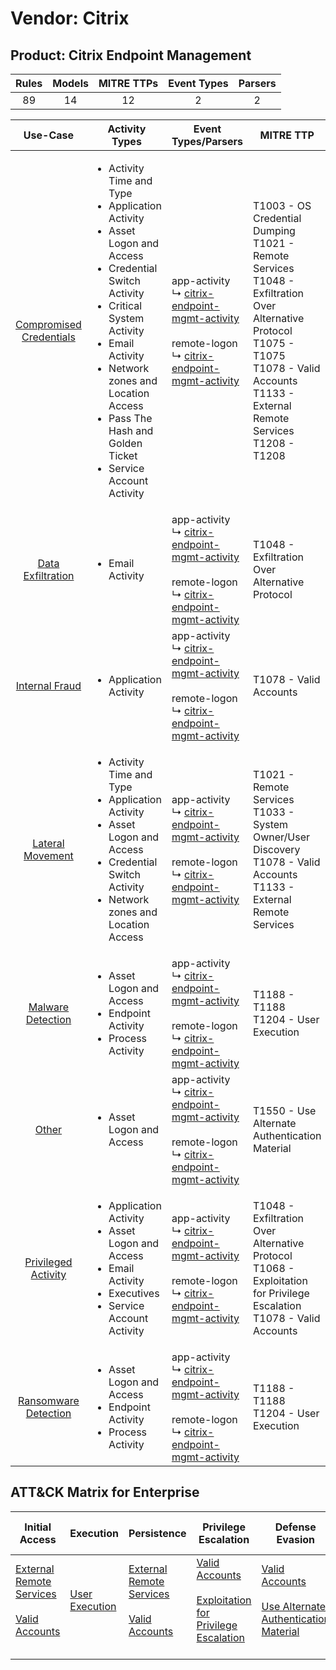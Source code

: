 Vendor: Citrix
==============
Product: Citrix Endpoint Management
-----------------------------------
| Rules | Models | MITRE TTPs | Event Types | Parsers |
|:-----:|:------:|:----------:|:-----------:|:-------:|
|  89   |   14   |     12     |      2      |    2    |

|                                  Use-Case                                  | Activity Types                                                                                                                                                                                                                                                                                                      | Event Types/Parsers                                                                                                                                                                                                                | MITRE TTP                                                                                                                                                                                                      | Content                                                                                                                               |
|:--------------------------------------------------------------------------:| ------------------------------------------------------------------------------------------------------------------------------------------------------------------------------------------------------------------------------------------------------------------------------------------------------------------- | ---------------------------------------------------------------------------------------------------------------------------------------------------------------------------------------------------------------------------------- | -------------------------------------------------------------------------------------------------------------------------------------------------------------------------------------------------------------- | ------------------------------------------------------------------------------------------------------------------------------------- |
| [Compromised Credentials](../../../UseCases/uc_compromised_credentials.md) | <ul><li>Activity Time  and Type</li><li>Application Activity</li><li>Asset Logon and Access</li><li>Credential Switch Activity</li><li>Critical System Activity</li><li>Email Activity</li><li>Network zones and Location Access</li><li>Pass The Hash and Golden Ticket</li><li>Service Account Activity</li></ul> |  app-activity<br> ↳ [citrix-endpoint-mgmt-activity](Parsers/parserContent_citrix-endpoint-mgmt-activity.md)<br><br> remote-logon<br> ↳ [citrix-endpoint-mgmt-activity](Parsers/parserContent_citrix-endpoint-mgmt-activity.md)<br> | T1003 - OS Credential Dumping<br>T1021 - Remote Services<br>T1048 - Exfiltration Over Alternative Protocol<br>T1075 - T1075<br>T1078 - Valid Accounts<br>T1133 - External Remote Services<br>T1208 - T1208<br> | [<ul><li>58 Rules</li></ul><ul><li>7 Models</li></ul>](Rules_Models/r_m_citrix_citrix_endpoint_management_Compromised_Credentials.md) |
|       [Data Exfiltration](../../../UseCases/uc_data_exfiltration.md)       | <ul><li>Email Activity</li></ul>                                                                                                                                                                                                                                                                                    |  app-activity<br> ↳ [citrix-endpoint-mgmt-activity](Parsers/parserContent_citrix-endpoint-mgmt-activity.md)<br><br> remote-logon<br> ↳ [citrix-endpoint-mgmt-activity](Parsers/parserContent_citrix-endpoint-mgmt-activity.md)<br> | T1048 - Exfiltration Over Alternative Protocol<br>                                                                                                                                                             | [<ul><li>3 Rules</li></ul>](Rules_Models/r_m_citrix_citrix_endpoint_management_Data_Exfiltration.md)                                  |
|          [Internal Fraud](../../../UseCases/uc_internal_fraud.md)          | <ul><li>Application Activity</li></ul>                                                                                                                                                                                                                                                                              |  app-activity<br> ↳ [citrix-endpoint-mgmt-activity](Parsers/parserContent_citrix-endpoint-mgmt-activity.md)<br><br> remote-logon<br> ↳ [citrix-endpoint-mgmt-activity](Parsers/parserContent_citrix-endpoint-mgmt-activity.md)<br> | T1078 - Valid Accounts<br>                                                                                                                                                                                     | [<ul><li>13 Rules</li></ul><ul><li>1 Models</li></ul>](Rules_Models/r_m_citrix_citrix_endpoint_management_Internal_Fraud.md)          |
|        [Lateral Movement](../../../UseCases/uc_lateral_movement.md)        | <ul><li>Activity Time  and Type</li><li>Application Activity</li><li>Asset Logon and Access</li><li>Credential Switch Activity</li><li>Network zones and Location Access</li></ul>                                                                                                                                  |  app-activity<br> ↳ [citrix-endpoint-mgmt-activity](Parsers/parserContent_citrix-endpoint-mgmt-activity.md)<br><br> remote-logon<br> ↳ [citrix-endpoint-mgmt-activity](Parsers/parserContent_citrix-endpoint-mgmt-activity.md)<br> | T1021 - Remote Services<br>T1033 - System Owner/User Discovery<br>T1078 - Valid Accounts<br>T1133 - External Remote Services<br>                                                                               | [<ul><li>21 Rules</li></ul><ul><li>5 Models</li></ul>](Rules_Models/r_m_citrix_citrix_endpoint_management_Lateral_Movement.md)        |
|       [Malware Detection](../../../UseCases/uc_malware_detection.md)       | <ul><li>Asset Logon and Access</li><li>Endpoint Activity</li><li>Process Activity</li></ul>                                                                                                                                                                                                                         |  app-activity<br> ↳ [citrix-endpoint-mgmt-activity](Parsers/parserContent_citrix-endpoint-mgmt-activity.md)<br><br> remote-logon<br> ↳ [citrix-endpoint-mgmt-activity](Parsers/parserContent_citrix-endpoint-mgmt-activity.md)<br> | T1188 - T1188<br>T1204 - User Execution<br>                                                                                                                                                                    | [<ul><li>7 Rules</li></ul><ul><li>1 Models</li></ul>](Rules_Models/r_m_citrix_citrix_endpoint_management_Malware_Detection.md)        |
|                   [Other](../../../UseCases/uc_other.md)                   | <ul><li>Asset Logon and Access</li></ul>                                                                                                                                                                                                                                                                            |  app-activity<br> ↳ [citrix-endpoint-mgmt-activity](Parsers/parserContent_citrix-endpoint-mgmt-activity.md)<br><br> remote-logon<br> ↳ [citrix-endpoint-mgmt-activity](Parsers/parserContent_citrix-endpoint-mgmt-activity.md)<br> | T1550 - Use Alternate Authentication Material<br>                                                                                                                                                              | [<ul><li>3 Rules</li></ul>](Rules_Models/r_m_citrix_citrix_endpoint_management_Other.md)                                              |
|     [Privileged Activity](../../../UseCases/uc_privileged_activity.md)     | <ul><li>Application Activity</li><li>Asset Logon and Access</li><li>Email Activity</li><li>Executives</li><li>Service Account Activity</li></ul>                                                                                                                                                                    |  app-activity<br> ↳ [citrix-endpoint-mgmt-activity](Parsers/parserContent_citrix-endpoint-mgmt-activity.md)<br><br> remote-logon<br> ↳ [citrix-endpoint-mgmt-activity](Parsers/parserContent_citrix-endpoint-mgmt-activity.md)<br> | T1048 - Exfiltration Over Alternative Protocol<br>T1068 - Exploitation for Privilege Escalation<br>T1078 - Valid Accounts<br>                                                                                  | [<ul><li>7 Rules</li></ul><ul><li>2 Models</li></ul>](Rules_Models/r_m_citrix_citrix_endpoint_management_Privileged_Activity.md)      |
|    [Ransomware Detection](../../../UseCases/uc_ransomware_detection.md)    | <ul><li>Asset Logon and Access</li><li>Endpoint Activity</li><li>Process Activity</li></ul>                                                                                                                                                                                                                         |  app-activity<br> ↳ [citrix-endpoint-mgmt-activity](Parsers/parserContent_citrix-endpoint-mgmt-activity.md)<br><br> remote-logon<br> ↳ [citrix-endpoint-mgmt-activity](Parsers/parserContent_citrix-endpoint-mgmt-activity.md)<br> | T1188 - T1188<br>T1204 - User Execution<br>                                                                                                                                                                    | [<ul><li>7 Rules</li></ul><ul><li>1 Models</li></ul>](Rules_Models/r_m_citrix_citrix_endpoint_management_Ransomware_Detection.md)     |

ATT&CK Matrix for Enterprise
----------------------------
| Initial Access                                                                                                                                   | Execution                                                           | Persistence                                                                                                                                      | Privilege Escalation                                                                                                                                          | Defense Evasion                                                                                                                                               | Credential Access                                                          | Discovery                                                                        | Lateral Movement                                                                                                                                               | Collection | Command and Control | Exfiltration                                                                                | Impact |
| ------------------------------------------------------------------------------------------------------------------------------------------------ | ------------------------------------------------------------------- | ------------------------------------------------------------------------------------------------------------------------------------------------ | ------------------------------------------------------------------------------------------------------------------------------------------------------------- | ------------------------------------------------------------------------------------------------------------------------------------------------------------- | -------------------------------------------------------------------------- | -------------------------------------------------------------------------------- | -------------------------------------------------------------------------------------------------------------------------------------------------------------- | ---------- | ------------------- | ------------------------------------------------------------------------------------------- | ------ |
| [External Remote Services](https://attack.mitre.org/techniques/T1133)<br><br>[Valid Accounts](https://attack.mitre.org/techniques/T1078)<br><br> | [User Execution](https://attack.mitre.org/techniques/T1204)<br><br> | [External Remote Services](https://attack.mitre.org/techniques/T1133)<br><br>[Valid Accounts](https://attack.mitre.org/techniques/T1078)<br><br> | [Valid Accounts](https://attack.mitre.org/techniques/T1078)<br><br>[Exploitation for Privilege Escalation](https://attack.mitre.org/techniques/T1068)<br><br> | [Valid Accounts](https://attack.mitre.org/techniques/T1078)<br><br>[Use Alternate Authentication Material](https://attack.mitre.org/techniques/T1550)<br><br> | [OS Credential Dumping](https://attack.mitre.org/techniques/T1003)<br><br> | [System Owner/User Discovery](https://attack.mitre.org/techniques/T1033)<br><br> | [Remote Services](https://attack.mitre.org/techniques/T1021)<br><br>[Use Alternate Authentication Material](https://attack.mitre.org/techniques/T1550)<br><br> |            |                     | [Exfiltration Over Alternative Protocol](https://attack.mitre.org/techniques/T1048)<br><br> |        |